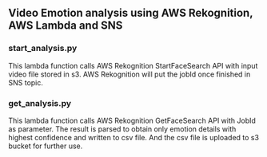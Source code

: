 ## Video Emotion analysis using AWS Rekognition, AWS Lambda and SNS

### start_analysis.py

This lambda function calls AWS Rekognition StartFaceSearch API with input video file stored in s3. AWS Rekognition will put the jobId once finished in SNS topic.


### get_analysis.py

This lambda function calls AWS Rekognition GetFaceSearch API with JobId as parameter. The result is parsed to obtain only emotion details with highest confidence and written to csv file. And the csv file is uploaded to s3 bucket for further use.
